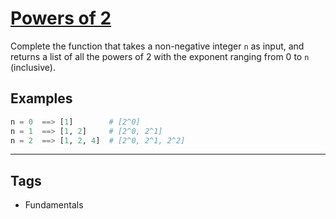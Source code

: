 # [Powers of 2](https://www.codewars.com/kata/57a083a57cb1f31db7000028)

Complete the function that takes a non-negative integer `n` as input, and returns a list of all the powers of 2 with the exponent ranging from 0 to `n` (inclusive).

## Examples

```py
n = 0  ==> [1]        # [2^0]
n = 1  ==> [1, 2]     # [2^0, 2^1]
n = 2  ==> [1, 2, 4]  # [2^0, 2^1, 2^2]
```

---

## Tags

- Fundamentals
